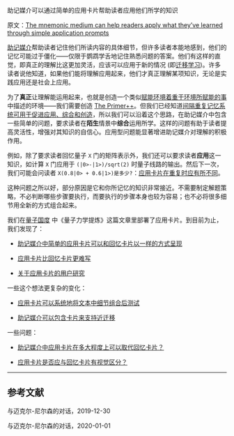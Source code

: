 助记媒介可以通过简单的应用卡片帮助读者应用他们所学的知识

原文：[The mnemonic medium can help readers apply what they’ve learned through simple application prompts](https://notes.andymatuschak.org/z6Y8xDS2AJyE1d34X99y14Sk1A7YCNas5kFjA)

[助记媒介](https://notes.andymatuschak.org/z4rRX3qwSSJRsEkdXKwH2shamgHNeRthrMLiF)帮助读者记住他们所读内容的具体细节，但许多读者本能地感到，他们的记忆可能过于僵化——仅限于鹦鹉学舌地记住熟悉问题的答案。他们有这样的直觉，即真正的理解比这更加灵活，应该可以应用于新的情况 (即[迁移学习](https://notes.andymatuschak.org/z2hEyCHQpB6UV8z4mYvto7FJud4zWVqZqfxJZ))。许多读者说他知道，如果他们能将理解应用起来，他们才真正理解某项知识，无论是实践应用还是社会上应用。

为了**真正**让理解能运用起来，也就是创造一个类似[赋能环境着重于环境所赋能的事](https://notes.andymatuschak.org/z6tuZZKaNeLM7c9jPZwNVGURGTuXLy8jesv5i)中描述的环境——我们需要创造 [The Primer++](https://notes.andymatuschak.org/z2LSeViHDq9uQaPzrQvUgqsotZTKRgBZMm24x)。但我们已经知道[间隔重复记忆系统可用于促进应用、综合和创造](https://notes.andymatuschak.org/zE8PK4UUAAWK6LEcmr8jja8JdxpUxcf1FUCX)，所以我们可以沿着这个思路，在助记媒介中包含一些简单的问题，要求读者在**陌生**情景中**综合**运用所学。这样的问题有助于读者提高灵活性，增强对其知识的自信心。应用型问题能显著增进助记媒介对理解的积极作用。

例如，除了要求读者回忆量子 `X` 门的矩阵表示外，我们还可以要求读者**应用**这一知识，如计算 `X` 门应用于 `(|0>-|1>)/sqrt(2)` 时量子线路的输出。然后下一次，我们可能会问读者 `X(0.8|0> + 0.6|1>)是多少?`：[应用卡片在重复时应有所不同](https://notes.andymatuschak.org/z7hqxNNJkeS2eta2eVaUx7cGB27axq2bw3h2y)。

这种问题之所以好，部分原因是它和你所记忆的知识非常接近。不需要制定解题策略，不必判断哪些步骤要执行，而要执行的步骤本身也较为容易；也不必将很多细节用全新的方式组合起来。

我们在[量子国度](https://notes.andymatuschak.org/z2fBHADWa93EZTuNzuww7V3Vi587ZyZ4FHTHm) 中《量子力学提炼》这篇文章里部署了应用卡片。到目前为止，我们发现了：

- [助记媒介中简单的应用卡片可以和回忆卡片以一样的方式呈现](https://notes.andymatuschak.org/z7G53bg3it1M673EPpYfNfufbzyRqqKBkt3oZ)

- [应用卡片比回忆卡片更难写](https://notes.andymatuschak.org/z4YSChiU5SF8RmWSGg5J5WB9adFVKskdWpPgd)

- [关于应用卡片的用户研究](https://notes.andymatuschak.org/z5C7m88Xd2UJYHRDfAdrt6bKKiqobsUTB17LN)

一些这个想法更复杂的变化：

- [应用卡片可以系统地将文本中细节组合后测试](https://notes.andymatuschak.org/z7Q8jLAc1dPR5jvkHTDaw372j4bmmyWnwxmyr)

- [助记媒介可以包含卡片来支持近迁移](https://notes.andymatuschak.org/z6MSrv4m23Z41Gwic6ts3i7Hiy63hdNKH8MbZ)

一些问题：

- [助记媒介中应用卡片在多大程度上可以取代回忆卡片？](https://notes.andymatuschak.org/z3ERHM3aC9jCyTR5KpgxTAyXf7kNSkG57SqrR)

- [应用卡片是否应与回忆卡片有视觉区分？](https://notes.andymatuschak.org/z6qUMYjTcAjrxBuESEM248WdiSBWxrc1ocm6z)

------

## 参考文献

与迈克尔-尼尔森的对话，2019-12-30

与迈克尔-尼尔森的对话，2020-01-01